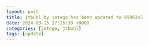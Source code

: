 ```yaml
---
layout: post
title: jtbubl by jotego has been updated to 9996345
date: 2024-03-15 17:26:39 +0000
categories: [jotego, jtbubl]
tags: [update]
---
```


